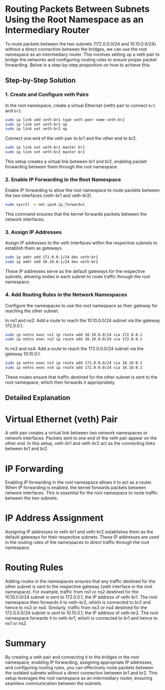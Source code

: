 # Routing Packets Between Subnets Using the Root Namespace as an Intermediary Router

To route packets between the two subnets (172.0.0.0/24 and 10.10.0.0/24) without a direct connection between the bridges, we can use the root namespace as an intermediary router. This involves setting up a veth pair to bridge the networks and configuring routing rules to ensure proper packet forwarding. Below is a step-by-step proposition on how to achieve this:

## Step-by-Step Solution

### 1. Create and Configure veth Pairs

In the root namespace, create a virtual Ethernet (veth) pair to connect `br1` and `br2`.
```bash
sudo ip link add veth-br1 type veth peer name veth-br2
sudo ip link set veth-br1 up
sudo ip link set veth-br2 up
```
Connect one end of the veth pair to br1 and the other end to br2.

```bash
sudo ip link set veth-br1 master br1
sudo ip link set veth-br2 master br2
```
This setup creates a virtual link between br1 and br2, enabling packet forwarding between them through the root namespace.

### 2. Enable IP Forwarding in the Root Namespace
Enable IP forwarding to allow the root namespace to route packets between the two interfaces (veth-br1 and veth-br2).

```bash
sudo sysctl -w net.ipv4.ip_forward=1
```
This command ensures that the kernel forwards packets between the network interfaces.

### 3. Assign IP Addresses
Assign IP addresses to the veth interfaces within the respective subnets to establish them as gateways.

```bash
sudo ip addr add 172.0.0.1/24 dev veth-br1
sudo ip addr add 10.10.0.1/24 dev veth-br2
```
These IP addresses serve as the default gateways for the respective subnets, allowing nodes in each subnet to route traffic through the root namespace.

### 4. Add Routing Rules in the Network Namespaces
Configure the namespaces to use the root namespace as their gateway for reaching the other subnet.

In ns1 and ns2: Add a route to reach the 10.10.0.0/24 subnet via the gateway 172.0.0.1.
```bash
sudo ip netns exec ns1 ip route add 10.10.0.0/24 via 172.0.0.1
sudo ip netns exec ns2 ip route add 10.10.0.0/24 via 172.0.0.1
```
In ns3 and ns4: Add a route to reach the 172.0.0.0/24 subnet via the gateway 10.10.0.1.
```bash
sudo ip netns exec ns3 ip route add 172.0.0.0/24 via 10.10.0.1
sudo ip netns exec ns4 ip route add 172.0.0.0/24 via 10.10.0.1
```
These routes ensure that traffic destined for the other subnet is sent to the root namespace, which then forwards it appropriately.

## Detailed Explanation

# Virtual Ethernet (veth) Pair
A veth pair creates a virtual link between two network namespaces or network interfaces. Packets sent to one end of the veth pair appear on the other end.
In this setup, veth-br1 and veth-br2 act as the connecting links between br1 and br2.

# IP Forwarding
Enabling IP forwarding in the root namespace allows it to act as a router. When IP forwarding is enabled, the kernel forwards packets between network interfaces.
This is essential for the root namespace to route traffic between the two subnets.

# IP Address Assignment
Assigning IP addresses to veth-br1 and veth-br2 establishes them as the default gateways for their respective subnets.
These IP addresses are used in the routing rules of the namespaces to direct traffic through the root namespace.

# Routing Rules
Adding routes in the namespaces ensures that any traffic destined for the other subnet is sent to the respective gateway (veth interface in the root namespace).
For example, traffic from ns1 or ns2 destined for the 10.10.0.0/24 subnet is sent to 172.0.0.1, the IP address of veth-br1. The root namespace then forwards it to veth-br2, which is connected to br2 and hence to ns3 or ns4.
Similarly, traffic from ns3 or ns4 destined for the 172.0.0.0/24 subnet is sent to 10.10.0.1, the IP address of veth-br2. The root namespace forwards it to veth-br1, which is connected to br1 and hence to ns1 or ns2.

# Summary
By creating a veth pair and connecting it to the bridges in the root namespace, enabling IP forwarding, assigning appropriate IP addresses, and configuring routing rules, you can effectively route packets between the isolated subnets without a direct connection between br1 and br2. This setup leverages the root namespace as an intermediary router, ensuring seamless communication between the subnets.
